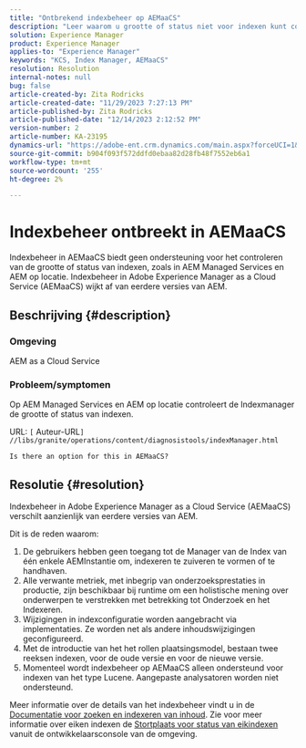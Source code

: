 ```yaml
---
title: "Ontbrekend indexbeheer op AEMaaCS"
description: "Leer waarom u grootte of status niet voor indexen kunt controleren gebruikend de Manager van de Index in AEMaaCS."
solution: Experience Manager
product: Experience Manager
applies-to: "Experience Manager"
keywords: "KCS, Index Manager, AEMaaCS"
resolution: Resolution
internal-notes: null
bug: false
article-created-by: Zita Rodricks
article-created-date: "11/29/2023 7:27:13 PM"
article-published-by: Zita Rodricks
article-published-date: "12/14/2023 2:12:52 PM"
version-number: 2
article-number: KA-23195
dynamics-url: "https://adobe-ent.crm.dynamics.com/main.aspx?forceUCI=1&pagetype=entityrecord&etn=knowledgearticle&id=ada44648-ed8e-ee11-8179-6045bd006793"
source-git-commit: b904f093f572ddfd0ebaa82d28fb48f7552eb6a1
workflow-type: tm+mt
source-wordcount: '255'
ht-degree: 2%

---
```


# Indexbeheer ontbreekt in AEMaaCS


Indexbeheer in AEMaaCS biedt geen ondersteuning voor het controleren van de grootte of status van indexen, zoals in AEM Managed Services en AEM op locatie. Indexbeheer in Adobe Experience Manager as a Cloud Service (AEMaaCS) wijkt af van eerdere versies van AEM.

## Beschrijving {#description}


### Omgeving

AEM as a Cloud Service

### Probleem/symptomen

Op AEM Managed Services en AEM op locatie controleert de Indexmanager de grootte of status van indexen.

URL: `[` Auteur-URL`]` `//libs/granite/operations/content/diagnosistools/indexManager.html`

`Is there an option for this in AEMaaCS?`




## Resolutie {#resolution}


Indexbeheer in Adobe Experience Manager as a Cloud Service (AEMaaCS) verschilt aanzienlijk van eerdere versies van AEM.

Dit is de reden waarom:

1. De gebruikers hebben geen toegang tot de Manager van de Index van één enkele AEMInstantie om, indexeren te zuiveren te vormen of te handhaven.
2. Alle verwante metriek, met inbegrip van onderzoeksprestaties in productie, zijn beschikbaar bij runtime om een holistische mening over onderwerpen te verstrekken met betrekking tot Onderzoek en het Indexeren.
3. Wijzigingen in indexconfiguratie worden aangebracht via implementaties. Ze worden net als andere inhoudswijzigingen geconfigureerd.
4. Met de introductie van het het rollen plaatsingsmodel, bestaan twee reeksen indexen, voor de oude versie en voor de nieuwe versie.
5. Momenteel wordt indexbeheer op AEMaaCS alleen ondersteund voor indexen van het type Lucene. Aangepaste analysatoren worden niet ondersteund.


Meer informatie over de details van het indexbeheer vindt u in de [Documentatie voor zoeken en indexeren van inhoud](https://experienceleague.adobe.com/docs/experience-manager-cloud-service/content/operations/indexing.html?lang=en). Zie voor meer informatie over eiken indexen de [Stortplaats voor status van eikindexen](https://experienceleague.adobe.com/docs/experience-manager-learn/cloud-service/debugging/debugging-aem-as-a-cloud-service/developer-console.html?lang=en#oak-indexes) vanuit de ontwikkelaarsconsole van de omgeving.


